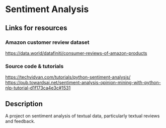 # Sentiment Analysis
## Links for resources
### Amazon customer review dataset
https://data.world/datafiniti/consumer-reviews-of-amazon-products
### Source code & tutorials
https://techvidvan.com/tutorials/python-sentiment-analysis/
<br>
https://pub.towardsai.net/sentiment-analysis-opinion-mining-with-python-nlp-tutorial-d1f173ca4e3c#1531
## Description
A project on sentiment analysis of textual data, particularly textual reviews and feedback.
